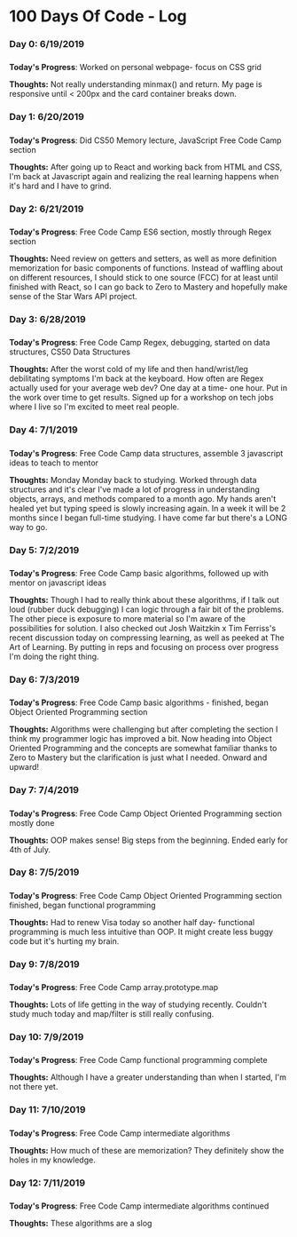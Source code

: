 # 100 Days Of Code - Log

### Day 0: 6/19/2019 
##### 

**Today's Progress**: Worked on personal webpage- focus on CSS grid

**Thoughts:** Not really understanding minmax() and return. My page is responsive until < 200px and the card container breaks down. 

### Day 1: 6/20/2019 
##### 

**Today's Progress**: Did CS50 Memory lecture, JavaScript Free Code Camp section

**Thoughts:** After going up to React and working back from HTML and CSS, I'm back at Javascript again and realizing the real learning happens when it's hard and I have to grind.  

### Day 2: 6/21/2019 
##### 

**Today's Progress**: Free Code Camp ES6 section, mostly through Regex section

**Thoughts:** Need review on getters and setters, as well as more definition memorization for basic components of functions. Instead of waffling about on different resources, I should stick to one source (FCC) for at least until finished with React, so I can go back to Zero to Mastery and hopefully make sense of the Star Wars API project. 

### Day 3: 6/28/2019 
##### 

**Today's Progress**: Free Code Camp Regex, debugging, started on data structures, CS50 Data Structures

**Thoughts:** After the worst cold of my life and then hand/wrist/leg debilitating symptoms I'm back at the keyboard. How often are Regex actually used for your average web dev? One day at a time- one hour. Put in the work over time to get results.  Signed up for a workshop on tech jobs where I live so I'm excited to meet real people.

### Day 4: 7/1/2019 
##### 

**Today's Progress**: Free Code Camp data structures, assemble 3 javascript ideas to teach to mentor

**Thoughts:** Monday Monday back to studying. Worked through data structures and it's clear I've made a lot of progress in understanding objects, arrays, and methods compared to a month ago. My hands aren't healed yet but typing speed is slowly increasing again. In a week it will be 2 months since I began full-time studying. I have come far but there's a LONG way to go. 

### Day 5: 7/2/2019 
##### 

**Today's Progress**: Free Code Camp basic algorithms, followed up with mentor on javascript ideas

**Thoughts:** Though I had to really think about these algorithms, if I talk out loud (rubber duck debugging) I can logic through a fair bit of the problems. The other piece is exposure to more material so I'm aware of the possibilities for solution. I also checked out Josh Waitzkin x Tim Ferriss's recent discussion today on compressing learning, as well as peeked at The Art of Learning.  By putting in reps and focusing on process over progress I'm doing the right thing. 

### Day 6: 7/3/2019 
##### 

**Today's Progress**: Free Code Camp basic algorithms - finished, began Object Oriented Programming section

**Thoughts:** Algorithms were challenging but after completing the section I think my programmer logic has improved a bit. Now heading into Object Oriented Programming and the concepts are somewhat familiar thanks to Zero to Mastery but the clarification is just what I needed. Onward and upward!   

### Day 7: 7/4/2019 
##### 

**Today's Progress**: Free Code Camp Object Oriented Programming section mostly done

**Thoughts:** OOP makes sense! Big steps from the beginning.  Ended early for 4th of July.   

### Day 8: 7/5/2019 
##### 

**Today's Progress**: Free Code Camp Object Oriented Programming section finished, began functional programming

**Thoughts:** Had to renew Visa today so another half day- functional programming is much less intuitive than OOP. It might create less buggy code but it's hurting my brain.  

### Day 9: 7/8/2019 
##### 

**Today's Progress**: Free Code Camp array.prototype.map

**Thoughts:** Lots of life getting in the way of studying recently. Couldn't study much today and map/filter is still really confusing.   

### Day 10: 7/9/2019 
##### 

**Today's Progress**: Free Code Camp functional programming complete

**Thoughts:** Although I have a greater understanding than when I started, I'm not there yet. 

### Day 11: 7/10/2019 
##### 

**Today's Progress**: Free Code Camp intermediate algorithms

**Thoughts:** How much of these are memorization? They definitely show the holes in my knowledge. 

### Day 12: 7/11/2019 
##### 

**Today's Progress**: Free Code Camp intermediate algorithms continued

**Thoughts:** These algorithms are a slog 


